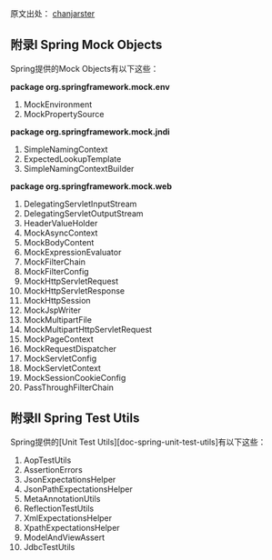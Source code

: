 <div class="entry"> 
 <div class="copyright-area">
  原文出处： 
  <a ref="nofollow" target="_blank" href="https://github.com/chanjarster/spring-test-examples">chanjarster</a>
 </div> 
 <h2>附录I Spring Mock Objects</h2> 
 <p>Spring提供的Mock Objects有以下这些：</p> 
 <p><strong>package org.springframework.mock.env</strong></p> 
 <ol> 
  <li>MockEnvironment</li> 
  <li>MockPropertySource</li> 
 </ol> 
 <p><strong>package org.springframework.mock.jndi</strong></p> 
 <ol> 
  <li>SimpleNamingContext</li> 
  <li>ExpectedLookupTemplate</li> 
  <li>SimpleNamingContextBuilder</li> 
 </ol> 
 <p><strong>package org.springframework.mock.web</strong></p> 
 <ol> 
  <li>DelegatingServletInputStream</li> 
  <li>DelegatingServletOutputStream</li> 
  <li>HeaderValueHolder</li> 
  <li>MockAsyncContext</li> 
  <li>MockBodyContent</li> 
  <li>MockExpressionEvaluator</li> 
  <li>MockFilterChain</li> 
  <li>MockFilterConfig</li> 
  <li>MockHttpServletRequest</li> 
  <li>MockHttpServletResponse</li> 
  <li>MockHttpSession</li> 
  <li>MockJspWriter</li> 
  <li>MockMultipartFile</li> 
  <li>MockMultipartHttpServletRequest</li> 
  <li>MockPageContext</li> 
  <li>MockRequestDispatcher</li> 
  <li>MockServletConfig</li> 
  <li>MockServletContext</li> 
  <li>MockSessionCookieConfig</li> 
  <li>PassThroughFilterChain</li> 
 </ol> 
 <h2>附录II Spring Test Utils</h2> 
 <p>Spring提供的[Unit Test Utils][doc-spring-unit-test-utils]有以下这些：</p> 
 <ol> 
  <li>AopTestUtils</li> 
  <li>AssertionErrors</li> 
  <li>JsonExpectationsHelper</li> 
  <li>JsonPathExpectationsHelper</li> 
  <li>MetaAnnotationUtils</li> 
  <li>ReflectionTestUtils</li> 
  <li>XmlExpectationsHelper</li> 
  <li>XpathExpectationsHelper</li> 
  <li>ModelAndViewAssert</li> 
  <li>JdbcTestUtils</li> 
 </ol> 
 <!-- BEGIN #author-bio --> 
 <!-- END #author-bio --> 
</div>